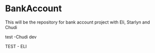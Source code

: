 # BankAccount
This will be the repository for bank account project with Eli, Starlyn and Chudi

test -Chudi dev

TEST - ELI